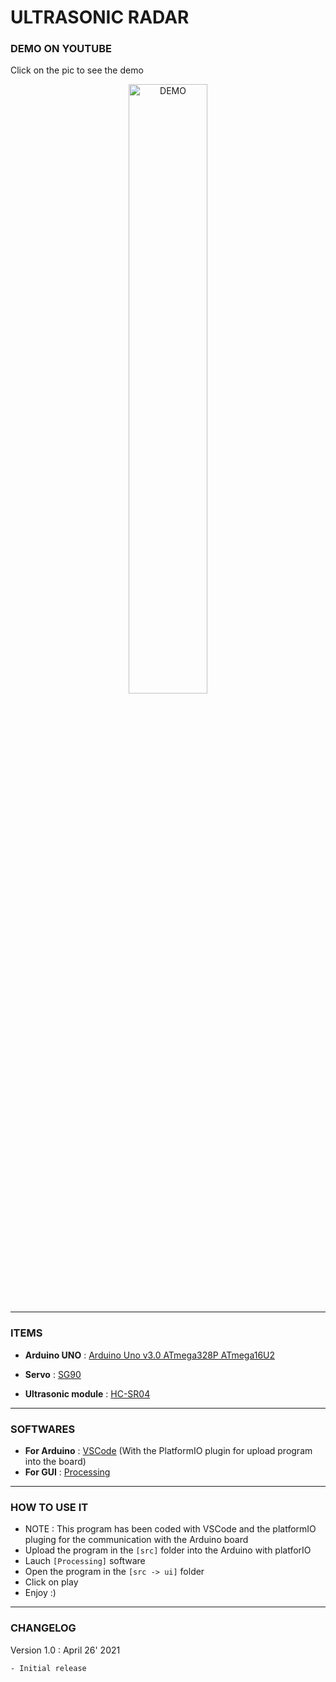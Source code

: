 # ULTRASONIC RADAR

### DEMO ON YOUTUBE
Click on the pic to see the demo

<div align="center">
    <a href="https://www.youtube.com/watch?v=ymzVakbeoWk">
        <img
        src="https://i9.ytimg.com/vi/ymzVakbeoWk/mq3.jpg?sqp=CODDmoQG&rs=AOn4CLCBOg97jNF-UchYOY7dB_u30o3bNg"
        alt="DEMO"
        style="width:50%">
    </a>
</div>

---
### ITEMS
- **Arduino UNO** : [Arduino Uno v3.0 ATmega328P ATmega16U2](https://www.amazon.fr/Elegoo-ATmega328P-ATMEGA16U2-Controller-Microcontr%C3%B4leur/dp/B01N91PVIS/ref=sr_1_1_sspa?__mk_fr_FR=%C3%85M%C3%85%C5%BD%C3%95%C3%91&dchild=1&keywords=arduino+uno&qid=1619436845&sr=8-1-spons&psc=1&spLa=ZW5jcnlwdGVkUXVhbGlmaWVyPUEyWERWUEhPVjVZSkJSJmVuY3J5cHRlZElkPUEwODQwODMyMlJGNU5JT1kyNUM1QSZlbmNyeXB0ZWRBZElkPUEwODk5MzQ3M0NOVVdJTUtKUUpCUiZ3aWRnZXROYW1lPXNwX2F0ZiZhY3Rpb249Y2xpY2tSZWRpcmVjdCZkb05vdExvZ0NsaWNrPXRydWU=)

- **Servo** : [SG90](https://www.amazon.fr/AZDelivery-SG90-Micro-Moteur-Robots-hubchrauber/dp/B07CYZSVKW/ref=sr_1_6?__mk_fr_FR=%C3%85M%C3%85%C5%BD%C3%95%C3%91&dchild=1&keywords=sg90&qid=1619436896&sr=8-6&th=1)

- **Ultrasonic module** : [HC-SR04](https://www.amazon.fr/ELEGOO-Ultrason-Distance-MEGA2560-Ultrasonic/dp/B06XSJPVW9/ref=sr_1_1_sspa?__mk_fr_FR=%C3%85M%C3%85%C5%BD%C3%95%C3%91&crid=K21FYTK1DDKC&dchild=1&keywords=hc-sr04&qid=1619436992&sprefix=hc%2Caps%2C172&sr=8-1-spons&psc=1&spLa=ZW5jcnlwdGVkUXVhbGlmaWVyPUEySTYxQk0xTUdQSlhLJmVuY3J5cHRlZElkPUEwNjAwMDg1MjhIOUhXSDlTSE1JMyZlbmNyeXB0ZWRBZElkPUEwNDgwNjA0MzZJTlFLRURORVlQQyZ3aWRnZXROYW1lPXNwX2F0ZiZhY3Rpb249Y2xpY2tSZWRpcmVjdCZkb05vdExvZ0NsaWNrPXRydWU=)

---
### SOFTWARES
- **For Arduino** : [VSCode](https://code.visualstudio.com/Download) (With the PlatformIO plugin for upload program into the board)
- **For GUI** : [Processing](https://processing.org/tutorials/p3d/)
---
### HOW TO USE IT
- NOTE : This program has been coded with VSCode and the platformIO pluging for the communication with the Arduino board
- Upload the program in the ```[src]``` folder into the Arduino with platforIO
- Lauch ```[Processing]``` software
- Open the program in the ```[src -> ui]``` folder
- Click on play
- Enjoy :)

---
### CHANGELOG
Version 1.0 : April 26' 2021

    - Initial release